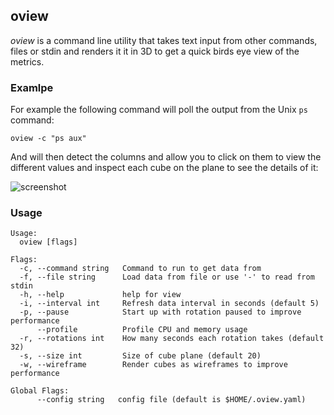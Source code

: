 oview
---

_oview_ is a command line utility that takes text input from other commands, files or stdin and renders it
it in 3D to get a quick birds eye view of the metrics.

### Examlpe
For example the following command will poll the output from the Unix `ps` command:
``` 
oview -c "ps aux"
```
   
And will then detect the columns and allow you to click on them to view the different values and inspect
each cube on the plane to see the details of it:

![screenshot](https://raw.githubusercontent.com/cove/oview/master/screenshot-anim.gif)

### Usage

```
Usage:
  oview [flags]

Flags:
  -c, --command string   Command to run to get data from
  -f, --file string      Load data from file or use '-' to read from stdin
  -h, --help             help for view
  -i, --interval int     Refresh data interval in seconds (default 5)
  -p, --pause            Start up with rotation paused to improve performance
      --profile          Profile CPU and memory usage
  -r, --rotations int    How many seconds each rotation takes (default 32)
  -s, --size int         Size of cube plane (default 20)
  -w, --wireframe        Render cubes as wireframes to improve performance

Global Flags:
      --config string   config file (default is $HOME/.oview.yaml)
```
